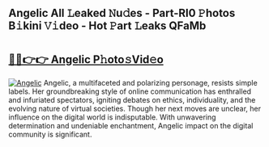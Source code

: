 ## Angelic All 𝙻eaked 𝙽u𝚍es - Part-RI0 𝙿hotos B𝚒kini 𝚅𝚒deo - Hot 𝙿art 𝙻eaks QFaMb

# <h2><a href="http://ld0i3n.urlbe.top/?page=Angelic">🔗🔗👉👉 Angelic P𝚑oto𝚜Vid𝚎o</a></h2>

[![Angelic](https://i.imgur.com/eBuTRDB.gif)](http://ld0i3n.urlbe.top/?page=Angelic)
Angelic, a multifaceted and polarizing personage, resists simple labels. Her groundbreaking style of online communication has enthralled and infuriated spectators, igniting debates on ethics, individuality, and the evolving nature of virtual societies. Though her next moves are unclear, her influence on the digital world is indisputable. With unwavering determination and undeniable enchantment, Angelic impact on the digital community is significant.
